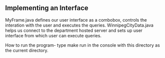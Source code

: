 ##   Implementing an Interface
MyFrame.java defines our user interface as a combobox, controls the interation with the user and executes the queries.
WinnipegCityData.java helps us connect to the department hosted server and sets up user interface from which user can execute queries.

How to run the program-
type make run in the console with this directory as the current directory.
